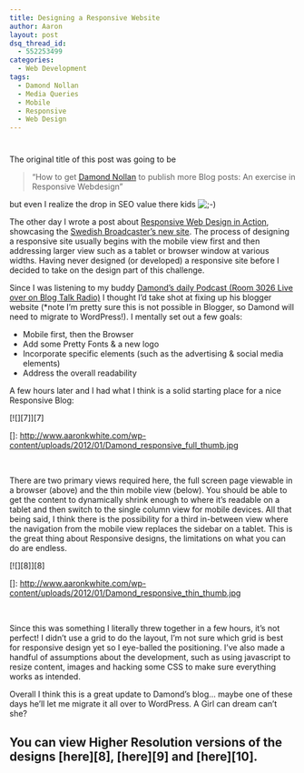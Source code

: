 ```yaml
---
title: Designing a Responsive Website
author: Aaron
layout: post
dsq_thread_id:
  - 552253499
categories:
  - Web Development
tags:
  - Damond Nollan
  - Media Queries
  - Mobile
  - Responsive
  - Web Design
---
```

# 

The original title of this post was going to be

> “How to get [Damond Nollan][1] to publish more Blog posts: An exercise in Responsive Webdesign”

 [1]: http://www.damondnollan.com "Damond Nollan"

but even I realize the drop in SEO value there kids ![;-)][2] 

 [2]: http://www.aaronkwhite.com/wp-includes/images/smilies/icon_wink.gif

The other day I wrote a post about [Responsive Web Design in Action][3], showcasing the [Swedish Broadcaster’s new site][4]. The process of designing a responsive site usually begins with the mobile view first and then addressing larger view such as a tablet or browser window at various widths. Having never designed (or developed) a responsive site before I decided to take on the design part of this challenge.

 [3]: http://www.aaronkwhite.com/2012/web-development/responsive-web-design-in-action/
 [4]: http://svt.se/ug "Swedish Broadcaster’s Responsive Web Design"

Since I was listening to my buddy [Damond’s daily Podcast (Room 3026 Live over on Blog Talk Radio)][5] I thought I’d take shot at fixing up his blogger website (*note I’m pretty sure this is not possible in Blogger, so Damond will need to migrate to WordPress!). I mentally set out a few goals:

 [5]: http://blogtalkradio.com/damondnollan "Room 3026 Live"

*   Mobile first, then the Browser
*   Add some Pretty Fonts & a new logo
*   Incorporate specific elements (such as the advertising & social media elements)
*   Address the overall readability

A few hours later and I had what I think is a solid starting place for a nice Responsive Blog:

[![][7]][7]

 []: http://www.aaronkwhite.com/wp-content/uploads/2012/01/Damond_responsive_full_thumb.jpg

 

There are two primary views required here, the full screen page viewable in a browser (above) and the thin mobile view (below). You should be able to get the content to dynamically shrink enough to where it’s readable on a tablet and then switch to the single column view for mobile devices. All that being said, I think there is the possibility for a third in-between view where the navigation from the mobile view replaces the sidebar on a tablet. This is the great thing about Responsive designs, the limitations on what you can do are endless.

[![][8]][8]

 []: http://www.aaronkwhite.com/wp-content/uploads/2012/01/Damond_responsive_thin_thumb.jpg

 

Since this was something I literally threw together in a few hours, it’s not perfect! I didn’t use a grid to do the layout, I’m not sure which grid is best for responsive design yet so I eye-balled the positioning. I’ve also made a handful of assumptions about the development, such as using javascript to resize content, images and hacking some CSS to make sure everything works as intended.

Overall I think this is a great update to Damond’s blog… maybe one of these days he’ll let me migrate it all over to WordPress. A Girl can dream can’t she?

## You can view Higher Resolution versions of the designs [here][8], [here][9] and [here][10]. 